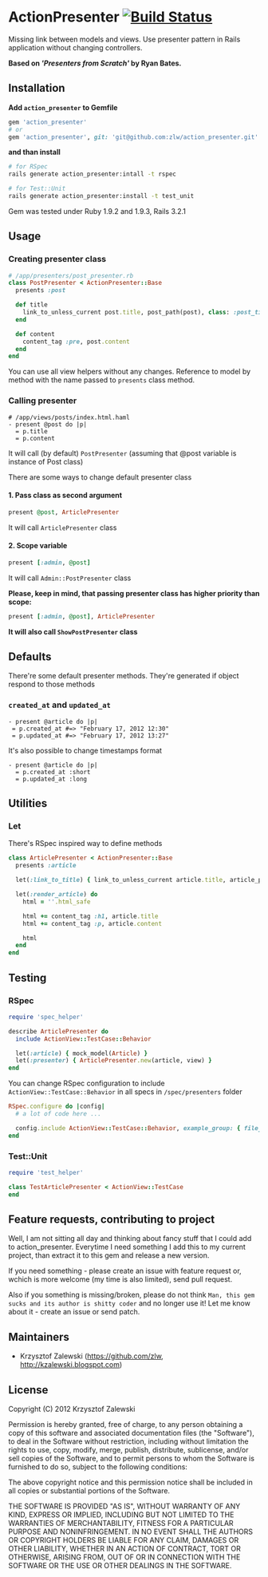 # ActionPresenter [![Build Status](https://secure.travis-ci.org/zlw/action_presenter.png?branch=master)](http://travis-ci.org/zlw/action_presenter)

Missing link between models and views.
Use presenter pattern in Rails application without changing controllers.

**Based on *'Presenters from Scratch'* by Ryan Bates.**

## Installation

**Add `action_presenter` to Gemfile**

```ruby
gem 'action_presenter'
# or
gem 'action_presenter', git: 'git@github.com:zlw/action_presenter.git'
```

**and than install**

```bash
# for RSpec
rails generate action_presenter:intall -t rspec

# for Test::Unit
rails generate action_presenter:install -t test_unit
```

Gem was tested under Ruby 1.9.2 and 1.9.3, Rails 3.2.1

## Usage

### Creating presenter class

```ruby
# /app/presenters/post_presenter.rb
class PostPresenter < ActionPresenter::Base
  presents :post

  def title
    link_to_unless_current post.title, post_path(post), class: :post_title_link
  end

  def content
    content_tag :pre, post.content
  end
end
```

You can use all view helpers without any changes. Reference to model by method with the name passed to `presents` class method.

### Calling presenter

```haml
# /app/views/posts/index.html.haml
- present @post do |p|
  = p.title
  = p.content
```

It will call (by default) `PostPresenter` (assuming that @post variable is instance of Post class)

There are some ways to change default presenter class

#### 1. Pass class as second argument

```ruby
present @post, ArticlePresenter
```

It will call `ArticlePresenter` class

#### 2. Scope variable

```ruby
present [:admin, @post]
```

It will call `Admin::PostPresenter` class

**Please, keep in mind, that passing presenter class has higher priority than scope:**

```ruby
present [:admin, @post], ArticlePresenter
```

**It will also call `ShowPostPresenter` class**

## Defaults

There're some default presenter methods. They're generated if object respond to those methods

### `created_at` and `updated_at`

```haml
- present @article do |p|
 = p.created_at #=> "February 17, 2012 12:30"
 = p.updated_at #=> "February 17, 2012 13:27"
```

It's also possible to change timestamps format

```haml
- present @article do |p|
  = p.created_at :short
  = p.updated_at :long
```

## Utilities

### Let

There's RSpec inspired way to define methods

```ruby
class ArticlePresenter < ActionPresenter::Base
  presents :article

  let(:link_to_title) { link_to_unless_current article.title, article_path(article) }

  let(:render_article) do
    html = ''.html_safe

    html += content_tag :h1, article.title
    html += content_tag :p, article.content

    html
  end
end
```

## Testing

### RSpec

```ruby
require 'spec_helper'

describe ArticlePresenter do
  include ActionView::TestCase::Behavior

  let(:article) { mock_model(Article) }
  let(:presenter) { ArticlePresenter.new(article, view) }
end
```

You can change RSpec configuration to include `ActionView::TestCase::Behavior` in all specs in `/spec/presenters` folder

```ruby
RSpec.configure do |config|
  # a lot of code here ...

  config.include ActionView::TestCase::Behavior, example_group: { file_path: %r{spec/presenters} }
end
```

### Test::Unit

```ruby
require 'test_helper'

class TestArticlePresenter < ActionView::TestCase
end
```

## Feature requests, contributing to project

Well, I am not sitting all day and thinking about fancy stuff that I could add to action_presenter. 
Everytime I need something I add this to my current project, than extract it to this gem and release a new version.

If you need something - please create an issue with feature request or, wchich is more welcome (my time is also limited), send pull request.

Also if you something is missing/broken, please do not think `Man, this gem sucks and its author is shitty coder` and no longer use it! Let me know about it - create an issue or send patch.

## Maintainers

* Krzysztof Zalewski (https://github.com/zlw, http://kzalewski.blogspot.com)

## License

Copyright (C) 2012 Krzysztof Zalewski

Permission is hereby granted, free of charge, to any person obtaining a copy of this software and associated documentation files (the "Software"), to deal in the Software without restriction, including without limitation the rights to use, copy, modify, merge, publish, distribute, sublicense, and/or sell copies of the Software, and to permit persons to whom the Software is furnished to do so, subject to the following conditions:

The above copyright notice and this permission notice shall be included in all copies or substantial portions of the Software.

THE SOFTWARE IS PROVIDED "AS IS", WITHOUT WARRANTY OF ANY KIND, EXPRESS OR IMPLIED, INCLUDING BUT NOT LIMITED TO THE WARRANTIES OF MERCHANTABILITY, FITNESS FOR A PARTICULAR PURPOSE AND NONINFRINGEMENT. IN NO EVENT SHALL THE AUTHORS OR COPYRIGHT HOLDERS BE LIABLE FOR ANY CLAIM, DAMAGES OR OTHER LIABILITY, WHETHER IN AN ACTION OF CONTRACT, TORT OR OTHERWISE, ARISING FROM, OUT OF OR IN CONNECTION WITH THE SOFTWARE OR THE USE OR OTHER DEALINGS IN THE SOFTWARE.
